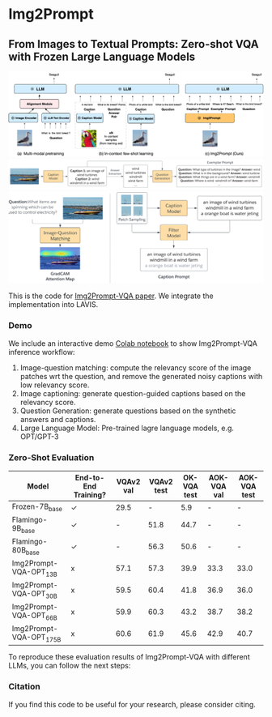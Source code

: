 # Img2Prompt

## From Images to Textual Prompts: Zero-shot VQA with Frozen Large Language Models

<img src="Illustration.png" width="700">
<img src="QuestionGeneration.png" width="700">
<img src="Caption.png" width="700">

This is the code for <a href="https://openreview.net/forum?id=Ck1UtnVukP8&referrer=%5BAuthor%20Console%5D(%2Fgroup%3Fid%3DICLR.cc%2F2023%2FConference%2FAuthors%23your-submissions)">Img2Prompt-VQA paper</a>. We integrate the implementation into LAVIS.

### Demo
We include an interactive demo [Colab notebook](https://colab.research.google.com/github/salesforce/LAVIS/blob/main/projects/img2prompt-vqa/img2prompt_vqa.ipynb)
to show Img2Prompt-VQA inference workflow:
1. Image-question matching: compute the relevancy score of the image patches wrt the question, and remove the generated noisy captions with low relevancy score.
2. Image captioning: generate question-guided captions based on the relevancy score.
3. Question Generation: generate questions based on the synthetic answers and captions.
4. Large Language Model: Pre-trained lagre language models, e.g. OPT/GPT-3

### Zero-Shot Evaluation
<table>
<thead>
  <tr>
    <th rowspan="2">Model</th>
    <th rowspan="2">End-to-End Training?</th>
    <th colspan="1">VQAv2 val</th>
    <th colspan="1">VQAv2 test</th>
    <th colspan="1">OK-VQA test</th>
    <th colspan="1">AOK-VQA val</th>
    <th colspan="1">AOK-VQA test</th>
  </tr>

</thead>
<tbody>
  <tr>
    <td> Frozen-7B<sub>base</sub> </td>
    <td> ✓ </td> 
    <td>29.5</td>
    <td>-</td>
    <td>5.9</td>
    <td>-</td>
<td>-</td>
  </tr>
<tr>
    <td> Flamingo-9B<sub>base</sub> </td>
    <td> ✓</td> 
    <td>-</td>
    <td>51.8</td>
    <td>44.7</td>
    <td>-</td>
<td>-</td>
  </tr>
  <tr>
    <td> Flamingo-80B<sub>base</sub> </td>
    <td>✓</td> 
    <td>-</td>
    <td>56.3</td>
    <td>50.6</td>
    <td>-</td>
<td>-</td>
  </tr>
  <tr>
    <td> Img2Prompt-VQA-OPT<sub>13B</sub> </td>
<td> x</td> 
    <td>57.1</td>
    <td>57.3 </td>
    <td>39.9</td>
    <td>33.3</td>
<td>33.0</td>
  </tr>
  <tr>
    <td> Img2Prompt-VQA-OPT<sub>30B</td>
<td> x</td> 
    <td>59.5</td>
    <td>60.4 </td>
    <td>41.8 </td>
    <td>36.9</td>
<td>36.0 </td>
  </tr>
  <tr>
    <td> Img2Prompt-VQA-OPT<sub>66B</td>
<td> x</td> 
    <td>59.9</td>
    <td>60.3 </td>
    <td>43.2</td>
    <td>38.7</td>
<td>38.2</td>
  </tr>
  <tr>
   <td> Img2Prompt-VQA-OPT<sub>175B</td>
<td> x</td> 
    <td>60.6</td>
    <td>61.9</td>
    <td>45.6</td>
    <td>42.9</td>
<td>40.7</td>
  </tr>
</tbody>
</table>

To reproduce these evaluation results of Img2Prompt-VQA with different LLMs, you can follow the next steps:


### Citation
If you find this code to be useful for your research, please consider citing.
```bibtex

```


